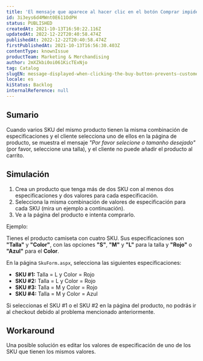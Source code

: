 ```yaml
---
title: 'El mensaje que aparece al hacer clic en el botón Comprar impide que los clientes continúen con la compra'
id: 3i3eys6d4MWnt0E611OdPH
status: PUBLISHED
createdAt: 2021-10-13T16:50:22.116Z
updatedAt: 2022-12-22T20:40:58.474Z
publishedAt: 2022-12-22T20:40:58.474Z
firstPublishedAt: 2021-10-13T16:56:30.403Z
contentType: knownIssue
productTeam: Marketing & Merchandising
author: 2mXZkbi0oi061KicTExNjo
tag: Catalog
slugEN: message-displayed-when-clicking-the-buy-button-prevents-customers-from-proceeding-with-the-purchase
locale: es
kiStatus: Backlog
internalReference: null
---
```


## Sumario

Cuando varios SKU del mismo producto tienen la misma combinación de especificaciones y el cliente selecciona uno de ellos en la página de producto, se muestra el mensaje _"Por favor selecione o tamanho desejado"_ (por favor, seleccione una talla), y el cliente no puede añadir el producto al carrito.

## Simulación

1. Crea un producto que tenga más de dos SKU con al menos dos especificaciones y dos valores para cada especificación.
2. Selecciona la misma combinación de valores de especificación para cada SKU (mira un ejemplo a continuación).
3. Ve a la página del producto e intenta comprarlo. 

Ejemplo: 

Tienes el producto camiseta con cuatro SKU. Sus especificaciones son **"Talla"** y **"Color"**, con las opciones **"S"**, **"M"** y **"L"** para la talla y **"Rojo"** o **"Azul"** para el **Color**. 

En la página `SkuForm.aspx`, selecciona las siguientes especificaciones:

- **SKU #1:** Talla = L y Color = Rojo
- **SKU #2:** Talla = L y Color = Rojo
- **SKU #3:** Talla = M y Color = Rojo
- **SKU #4:** Talla = M y Color = Azul 

Si seleccionas el SKU #1 o el SKU #2 en la página del producto, no podrás ir al checkout debido al problema mencionado anteriormente.

## Workaround

Una posible solución es editar los valores de especificación de uno de los SKU que tienen los mismos valores.

